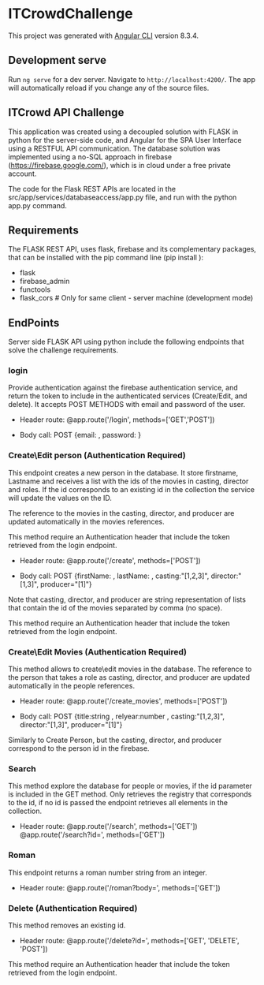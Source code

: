# ITCrowdChallenge

This project was generated with [Angular CLI](https://github.com/angular/angular-cli) version 8.3.4.

## Development serve
Run `ng serve` for a dev server. Navigate to `http://localhost:4200/`. The app will automatically reload if you change any of the source files.

## ITCrowd API Challenge

This application was created using a decoupled solution with FLASK in python for the server-side code, and Angular for the SPA User Interface using a RESTFUL API communication. The database solution was implemented using a no-SQL approach in firebase (https://firebase.google.com/), which is in cloud under a free private account.

The code for the Flask REST APIs are located in the src/app/services/databaseaccess/app.py file, and run with the python app.py command.

## Requirements 
The FLASK REST API, uses flask, firebase and its complementary packages, that can be installed with the pip command line (pip install <PACKAGE NAME>):

- flask
- firebase_admin
- functools
- flask_cors # Only for same client - server machine (development mode)

## EndPoints

Server side FLASK API using python include the following endpoints that solve the challenge requirements.

### login
Provide authentication against the firebase authentication service, and return the token to include in the authenticated services (Create/Edit, and delete). It accepts POST METHODS with email and password of the user.

- Header route:
@app.route('/login', methods=['GET','POST'])

- Body call: 
POST {email: <user email>, password: <password>}

### Create\Edit person (Authentication Required)
This endpoint creates a new person in the database. It store firstname, Lastname and receives a list with the ids of the movies in casting, director and roles. If the id corresponds to an existing id in the collection the service will update the values on the ID.

The reference to the movies in the casting, director, and producer are updated automatically in the movies references.

This method require an Authentication header that include the token retrieved from the login endpoint.

- Header route:
@app.route('/create', methods=['POST'])

- Body call: 
POST {firstName: <person firstname>, lastName: <person lastname>, casting:"[1,2,3]", director:"[1,3]", producer="[1]"}

Note that casting, director, and producer are string representation of lists that contain the id of the movies separated by comma (no space). 

This method require an Authentication header that include the token retrieved from the login endpoint.

### Create\Edit Movies (Authentication Required)
This method allows to create\edit movies in the database. The reference to the person that takes a role as casting, director, and producer are updated automatically in the people references.

- Header route:
@app.route('/create_movies', methods=['POST'])

- Body call: 
POST {title:string <movie title>, relyear:number <release year>, casting:"[1,2,3]", director:"[1,3]", producer="[1]"}

Similarly to Create Person, but the casting, director, and producer correspond to the person id in the firebase.

### Search
This method explore the database for people or movies, if the id parameter is included in the GET method. Only retrieves the registry that corresponds to the id, if no id is passed the endpoint retrieves all elements in the collection.

- Header route:
@app.route('/search', methods=['GET'])
@app.route('/search?id=<query id>', methods=['GET'])

### Roman
This endpoint returns a roman number string from an integer.

- Header route:
@app.route('/roman?body=<number>', methods=['GET'])

### Delete (Authentication Required)
This method removes an existing id.

- Header route:
@app.route('/delete?id=<id to remove>', methods=['GET', 'DELETE', 'POST'])

This method require an Authentication header that include the token retrieved from the login endpoint.